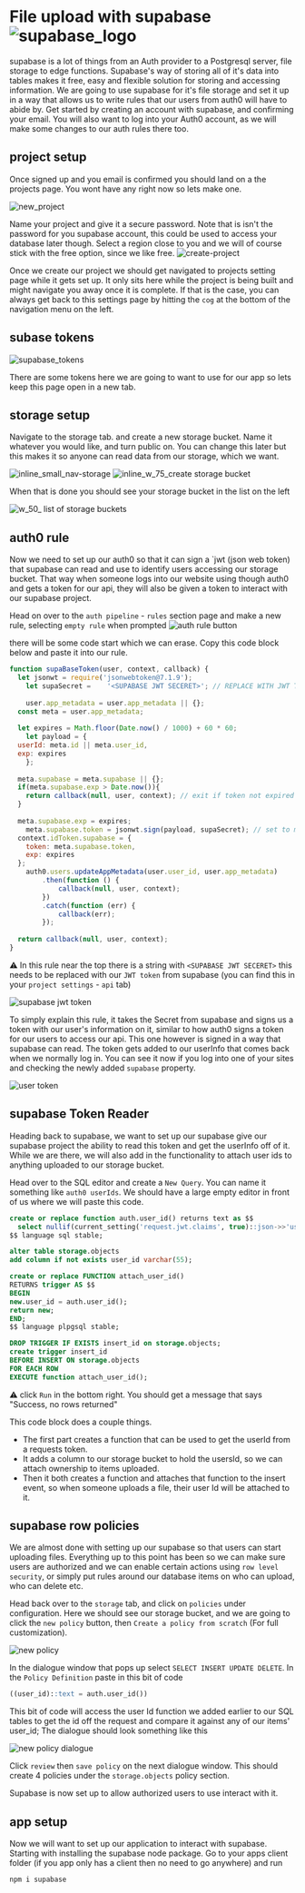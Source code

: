 # File upload with supabase ![supabase_logo](/imgs/supabase-logo-icon_1.png)


supabase is a lot of things from an Auth provider to a Postgresql server, file storage to edge functions. Supabase's way of storing all of it's data into tables makes it free, easy and flexible solution for storing and accessing information. We are going to use supabase for it's file storage and set it up in a way that allows us to write rules that our users from auth0 will have to abide by. Get started by creating an account with supabase, and confirming your email.  You will also want to log into your Auth0 account, as we will make some changes to our auth rules there too.

## project setup

 Once signed up and you email is confirmed you should land on a the projects page. You wont have any right now so lets make one.


![new_project](/imgs/new-project.png)


Name your project and give it a secure password. Note that is isn't the password for you supabase account, this could be used to access your database later though. Select a region close to you and we will of course stick with the free option, since we like free.
![create-project](/imgs/create-project.png)

Once we create our project we should get navigated to projects setting page while it gets set up. It only sits here while the project is being built and might navigate you away once it is complete. If that is the case, you can always get back to this settings page by hitting the `cog` at the bottom of the navigation menu on the left.

## subase tokens 

![supabase_tokens](/imgs/secrets.png)

There are some tokens here we are going to want to use for our app so lets keep this page open in a new tab.

## storage setup

Navigate to the storage tab. and create a new storage bucket. Name it whatever you would like, and turn public on. You can change this later but this makes it so anyone can read data from our storage, which we want.

![inline_small_nav-storage](/imgs/nav-storage.png)
![inline_w_75_create storage bucket](/imgs/new-storage.png)

When that is done you should see your storage bucket in the list on the left

![w_50_ list of storage buckets](/imgs/bucket-list.png)

## auth0 rule

Now we need to set up our auth0 so that it can sign a `jwt (json web token) that supabase can read and use to identify users accessing our storage bucket.  That way when someone logs into our website using though auth0 and gets a token for our api, they will also be given a token to interact with our supabase project.

Head on over to the `auth pipeline` - `rules` section page and make a new rule, selecting `empty rule` when prompted
![auth rule button](/imgs/auth0-create-rule.png)

there will be some code start which we can erase. Copy this code block below and paste it into our rule.

```javascript
function supaBaseToken(user, context, callback) {
  let jsonwt = require('jsonwebtoken@7.1.9');
	let supaSecret = 	'<SUPABASE JWT SECERET>'; // REPLACE WITH JWT TOKEN
  
	user.app_metadata = user.app_metadata || {};
  const meta = user.app_metadata;
  
  let expires = Math.floor(Date.now() / 1000) + 60 * 60;
	let payload = {
  userId: meta.id || meta.user_id,
  exp: expires
	};
  
  meta.supabase = meta.supabase || {};
  if(meta.supabase.exp > Date.now()){
  	return callback(null, user, context); // exit if token not expired
  }
 
  meta.supabase.exp = expires;
 	meta.supabase.token = jsonwt.sign(payload, supaSecret); // set to meta to save for later
  context.idToken.supabase = {
    token: meta.supabase.token,
    exp: expires
  };
    auth0.users.updateAppMetadata(user.user_id, user.app_metadata)
        .then(function () {
            callback(null, user, context);
        })
        .catch(function (err) {
            callback(err);
        });  
  
  return callback(null, user, context);
}

```

⚠️ In this rule near the top there is a string with `<SUPABASE JWT SECERET>` this needs to be replaced with our `JWT token` from supabase (you can find this in your `project settings` - `api` tab)

![supabase jwt token](/imgs/supabase-jwt-secret.png)

To simply explain this rule, it takes the Secret from supabase and signs us a token with our user's information on it, similar to how auth0 signs a token for our users to access our api. This one however is signed in a way that supabase can read. The token gets added to our userInfo that comes back when we normally log in. You can see it now if you log into one of your sites and checking the newly added `supabase` property.

![user token](/imgs/user-token.png)

## supabase Token Reader

Heading back to supabase, we want to set up our supabase give our supabase project the ability to read this token and get the userInfo off of it. While we are there, we will also add in the functionality to attach user ids to anything uploaded to our storage bucket.

Head over to the SQL editor and create a `New Query`. You can name it something like `auth0 userIds`. We should have a large empty editor in front of us where we will paste this code.

```sql
create or replace function auth.user_id() returns text as $$
  select nullif(current_setting('request.jwt.claims', true)::json->>'userId', '')::text;
$$ language sql stable;

alter table storage.objects
add column if not exists user_id varchar(55);

create or replace FUNCTION attach_user_id()
RETURNS trigger AS $$
BEGIN
new.user_id = auth.user_id();
return new;
END;
$$ language plpgsql stable;

DROP TRIGGER IF EXISTS insert_id on storage.objects;
create trigger insert_id
BEFORE INSERT ON storage.objects
FOR EACH ROW
EXECUTE function attach_user_id();
```
⚠️ click `Run` in the bottom right. You should get a message that says "Success, no rows returned"

This code block does a couple things. 
  - The first part creates a function that can be used to get the userId from a requests token.
  - It adds a column to our storage bucket to hold the usersId, so we can attach ownership to items uploaded.
  - Then it both creates a function and attaches that function to the insert event, so when someone uploads a file, their user Id will be attached to it.

## supabase row policies

We are almost done with setting up our supabase so that users can start uploading files.  Everything up to this point has been so we can make sure users are authorized and we can enable certain actions using `row level security`, or simply put rules around our database items on who can upload, who can delete etc.

Head back over to the `storage` tab, and click on `policies` under configuration. Here we should see our storage bucket, and we are going to click the `new policy` button, then `Create a policy from scratch` (For full customization).

![new policy](/imgs/supabase-new-policy.png)

In the dialogue window that pops up select `SELECT INSERT UPDATE DELETE`. In the `Policy Definition` paste in this bit of code

```sql
((user_id)::text = auth.user_id())
```
This bit of code will access the user Id function we added earlier to our SQL tables to get the id off the request and compare it against any of our items' user_id;
The dialogue should look something like this

![new policy dialogue](/imgs/supabase-policy-details.png)

Click `review` then `save policy` on the next dialogue window.  This should create 4 policies under the `storage.objects` policy section.

Supabase is now set up to allow authorized users to use interact with it.

## app setup

Now we will want to set up our application to interact with supabase. Starting with installing the supabase node package. Go to your apps client folder (if you app only has a client then no need to go anywhere) and run
```
npm i supabase
```




